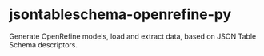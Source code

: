 # jsontableschema-openrefine-py
Generate OpenRefine models, load and extract data, based on JSON Table Schema descriptors.
